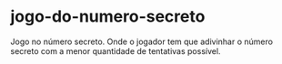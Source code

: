 # jogo-do-numero-secreto
Jogo no número secreto. Onde o jogador tem que adivinhar o número secreto com a menor quantidade de tentativas possível.
